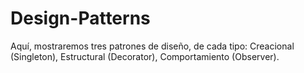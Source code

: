# Design-Patterns
Aquí, mostraremos tres patrones de diseño, de cada tipo: Creacional (Singleton), Estructural (Decorator), Comportamiento (Observer).
